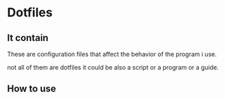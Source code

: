 # Dotfiles

## It contain

These are configuration files that affect the behavior of the program i use.

not all of them are dotfiles it could be also a script or a program or a guide.

## How to use
